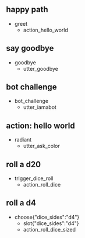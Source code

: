 ## happy path
* greet
  - action_hello_world

## say goodbye
* goodbye
  - utter_goodbye

## bot challenge
* bot_challenge
  - utter_iamabot

## action: hello world
* radiant
  - utter_ask_color

## roll a d20
* trigger_dice_roll
  - action_roll_dice

## roll a d4
* choose{"dice_sides":"d4"}
  - slot{"dice_sides":"d4"}
  - action_roll_dice_sized
